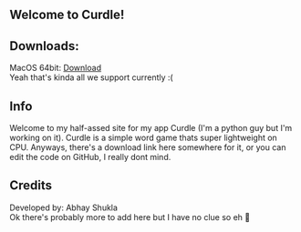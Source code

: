 ## Welcome to Curdle!

## Downloads:
MacOS 64bit: [Download]([url](https://github.com/darkmatter684/Curdle/blob/gh-pages/CurdleMacOS-64.zip?raw=true))<br/>
Yeah that's kinda all we support currently :(

## Info
Welcome to my half-assed site for my app Curdle (I'm a python guy but I'm working on it). Curdle is a simple word game thats super lightweight on CPU. Anyways, there's a download link here somewhere for it, or you can edit the code on GitHub, I really dont mind.

## Credits
Developed by: Abhay Shukla<br/>
Ok there's probably more to add here but I have no clue so eh 🤷
